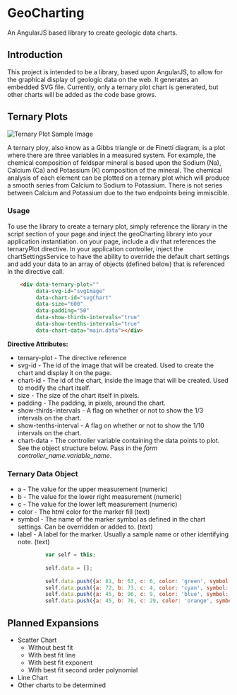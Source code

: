 # GeoCharting

An AngularJS based library to create geologic data charts.

## Introduction

This project is intended to be a library, based upon AngularJS, to allow for the graphical display 
of geologic data on the web. It generates an embedded SVG file. Currently, only a ternary plot chart 
is generated, but other charts will be added as the code base grows.

## Ternary Plots

![Ternary Plot Sample Image](https://github.com/russelmadere/GeoCharting/example/sample.jpg)

A ternary ploy, also know as a Gibbs triangle or  de Finetti diagram, is a plot where there are three 
variables in a measured system. For example, the chemical composition of feldspar mineral is based 
upon the Sodium (Na), Calcium (Ca) and Potassium (K) composition of the mineral. The chemical analysis 
of each element can be plotted on a ternary plot which will produce a smooth series from Calcium to 
Sodium to Potassium. There is not series between Calcium and Potassium due to the two endpoints being 
immiscible. 

### Usage

To use the library to create a ternary plot, simply reference the library in the script section of your 
page and inject the geoCharting library into your application instantiation. on your page, include a div 
that references the ternaryPlot directive. In your application controller, inject the chartSettingsService
to have the ability to override the default chart settings and add your data to an array of objects
(defined below) that is referenced in the directive call.

```html
    <div data-ternary-plot="" 
         data-svg-id="svgImage" 
         data-chart-id="svgChart" 
         data-size="600" 
         data-padding="50" 
         data-show-thirds-intervals="true" 
         data-show-tenths-intervals="true" 
         data-chart-data="main.data"></div>

```

**Directive Attributes:**

* ternary-plot - The directive reference
* svg-id - The id of the image that will be created. Used to create the chart and display it on the page.
* chart-id - The id of the chart, inside the image that will be created. Used to modify the chart itself.
* size - The size of the chart itself in pixels.
* padding - The padding, in pixels, around the chart.
* show-thirds-intervals - A flag on whether or not to show the 1/3 intervals on the chart.
* show-tenths-interval - A flag on whether or not to show the 1/10 intervals on the chart.
* chart-data - The controller variable containing the data points to plot. See the object structure below. Pass in the *form controller_name.variable_name*.

### Ternary Data Object

* a - The value for the upper measurement (numeric)
* b - The value for the lower right measurement (numeric)
* c - The value for the lower left measurement (numeric)
* color - The html color for the marker fill (text)
* symbol - The name of the marker symbol as defined in the chart settings. Can be overridden or added to. (text)
* label - A label for the marker. Usually a sample name or other identifying note. (text)

```javascript
            var self = this;
    
            self.data = [];
    
            self.data.push({a: 81, b: 63, c: 6, color: 'green', symbol: 'triangle', label: '83-24' });
            self.data.push({a: 72, b: 73, c: 4, color: 'cyan', symbol: 'hexagon', label: '83-26'});
            self.data.push({a: 45, b: 96, c: 9, color: 'blue', symbol: 'square', label: '83-27' });
            self.data.push({a: 45, b: 76, c: 29, color: 'orange', symbol: 'diamond', label: '83-33' });
```

## Planned Expansions

* Scatter Chart
  * Without best fit
  * With best fit line
  * With best fit exponent
  * With best fit second order polynomial
* Line Chart
* Other charts to be determined
